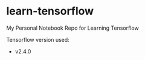 # learn-tensorflow

My Personal Notebook Repo for Learning Tensorflow

Tensorflow version used:
- v2.4.0